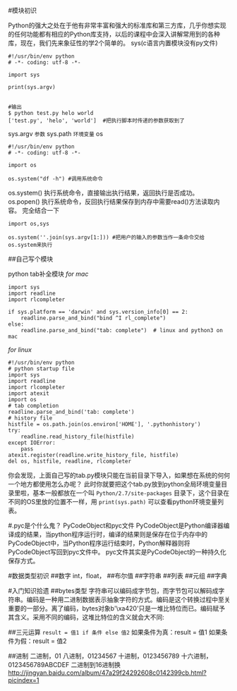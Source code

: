 #模块初识

Python的强大之处在于他有非常丰富和强大的标准库和第三方库，几乎你想实现的任何功能都有相应的Python库支持，以后的课程中会深入讲解常用到的各种库，现在，我们先来象征性的学2个简单的。
sys(c语言内置模块没有py文件)
```
#!/usr/bin/env python
# -*- coding: utf-8 -*-

import sys

print(sys.argv)


#输出
$ python test.py helo world
['test.py', 'helo', 'world']  #把执行脚本时传递的参数获取到了
```
sys.argv `参数`
sys.path `环境变量`
os
```
#!/usr/bin/env python
# -*- coding: utf-8 -*-

import os

os.system("df -h") #调用系统命令
```
os.system() 执行系统命令，直接输出执行结果，返回执行是否成功。
os.popen() 执行系统命令，反回执行结果保存到内存中需要read()方法读取内容。
完全结合一下　
```
import os,sys

os.system(''.join(sys.argv[1:])) #把用户的输入的参数当作一条命令交给os.system来执行

```
##自己写个模块

python tab补全模块
*for mac*
```
import sys
import readline
import rlcompleter

if sys.platform == 'darwin' and sys.version_info[0] == 2:
    readline.parse_and_bind("bind ^I rl_complete")
else:
    readline.parse_and_bind("tab: complete")  # linux and python3 on mac

```
*for linux*
```
#!/usr/bin/env python
# python startup file
import sys
import readline
import rlcompleter
import atexit
import os
# tab completion
readline.parse_and_bind('tab: complete')
# history file
histfile = os.path.join(os.environ['HOME'], '.pythonhistory')
try:
    readline.read_history_file(histfile)
except IOError:
    pass
atexit.register(readline.write_history_file, histfile)
del os, histfile, readline, rlcompleter

```
你会发现，上面自己写的tab.py模块只能在当前目录下导入，如果想在系统的何何一个地方都使用怎么办呢？ 此时你就要把这个tab.py放到python全局环境变量目录里啦，基本一般都放在一个叫 `Python/2.7/site-packages` 目录下，这个目录在不同的OS里放的位置不一样，用 `print(sys.path)` 可以查看python环境变量列表。

#.pyc是个什么鬼？
PyCodeObject和pyc文件
PyCodeObject是Python编译器编译成的结果，当python程序运行时，编译的结果则是保存在位于内存中的PyCodeObject中，当Python程序运行结束时，Python解释器则将PyCodeObject写回到pyc文件中。
pyc文件其实是PyCodeObject的一种持久化保存方式。

#数据类型初识
##数字
int，float，
##布尔值
##字符串
##列表
##元组
##字典

#入门知识拾遗
##bytes类型
字符串可以编码成字节包，而字节包可以解码成字符串。编码是一种用二进制数据表示抽象字符的方式。编码是这个转换过程中至关重要的一部分。离了编码，bytes对象b'\xa420'只是一堆比特位而已。编码赋予其含义。采用不同的编码，这堆比特位的含义就会大不同:


##三元运算
`result = 值1 if 条件 else 值2`
如果条件为真：result = 值1
如果条件为假：result = 值2

##进制
二进制，01
八进制，01234567
十进制，0123456789
十六进制，0123456789ABCDEF
二进制到16进制换
http://jingyan.baidu.com/album/47a29f24292608c0142399cb.html?picindex=1
